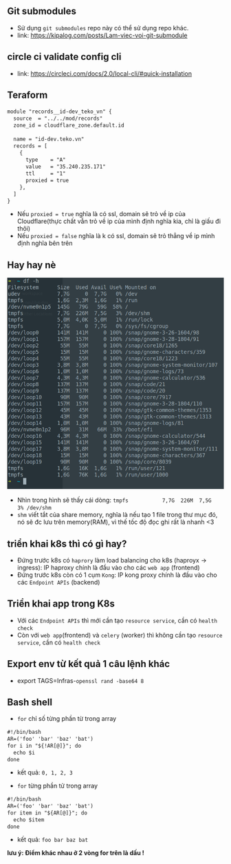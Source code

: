 ## Git submodules
- Sử dụng `git submodules` repo này có thể sử dụng repo khác.
- link: https://kipalog.com/posts/Lam-viec-voi-git-submodule

## circle ci validate config cli
- link: https://circleci.com/docs/2.0/local-cli/#quick-installation


## Teraform 
```
module "records__id-dev_teko_vn" {
  source  = "../../mod/records"
  zone_id = cloudflare_zone.default.id

  name = "id-dev.teko.vn"
  records = [
    {
      type    = "A"
      value   = "35.240.235.171"
      ttl     = "1"
      proxied = true
    },
  ]
}
```

- Nếu `proxied = true` nghĩa là có ssl, domain sẽ trỏ về ip của Cloudflare(thực chất vẫn trỏ về ip của mình định nghĩa kia, chỉ là giấu đi thôi)
- Nếu `proxied = false` nghĩa là k có ssl, domain sẽ trỏ thẳng về ip mình định nghĩa bên trên

## Hay hay nè

![VD](../images/df.png)

- Nhìn trong hình sẽ thấy cái dòng: `tmpfs           7,7G  226M  7,5G   3% /dev/shm` 
- `shm` viết tắt của share memory, nghĩa là nếu tạo 1 file trong thư mục đó, nó sẽ đc lưu trên memory(RAM), vì thế tốc độ đọc ghi rất là nhanh <3

## triển khai k8s thì có gì hay?
- Đứng trước k8s có `haprory` làm load balancing cho k8s (haproyx -> ingress): IP haproxy chính là đầu vào cho các `web app` (frontend)
- Đứng trước k8s còn có 1 cụm `Kong`: IP kong proxy chính là đầu vào cho các `Endpoint APIs` (backend)
## Triển khai app trong K8s
- Với các `Endpoint APIs` thì mới cần tạo `resource service`, cần có `health check`
- Còn với `web app`(frontend) và `celery` (worker) thì không cần tạo `resource service`, cần có `health check`

## Export env từ kết quả 1 câu lệnh khác
- export TAGS=Infras-`openssl rand -base64 8`

## Bash shell
- `for` chỉ số từng phần từ trong array

```
#!/bin/bash
AR=('foo' 'bar' 'baz' 'bat')
for i in "${!AR[@]}"; do
  echo $i
done
```
  - kết quả: `0, 1, 2, 3`
  
- `for` từng phần tử trong array

```
#!/bin/bash
AR=('foo' 'bar' 'baz' 'bat')
for item in "${AR[@]}"; do
  echo $item
done
```
   - kết quả: `foo bar baz bat`
   
**lưu ý: Điểm khác nhau ở 2 vòng for trên là dấu !**

